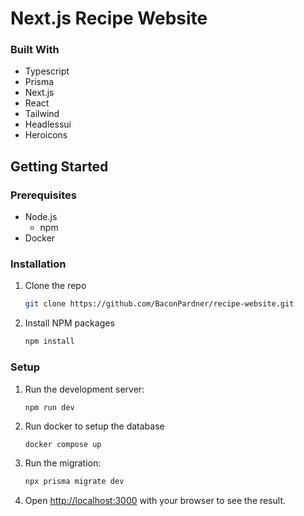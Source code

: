 # Next.js Recipe Website

<!-- ## About The Project -->

### Built With

- Typescript
- Prisma
- Next.js
- React
- Tailwind
- Headlessui
- Heroicons

## Getting Started

### Prerequisites

- Node.js
  - npm
- Docker

### Installation

1. Clone the repo
   ```sh
   git clone https://github.com/BaconPardner/recipe-website.git
   ```
2. Install NPM packages
   ```sh
   npm install
   ```

### Setup

1. Run the development server:
   ```sh
   npm run dev
   ```
2. Run docker to setup the database

   ```
   docker compose up
   ```

3. Run the migration:

   ```sh
   npx prisma migrate dev
   ```

4. Open [http://localhost:3000](http://localhost:3000) with your browser to see the result.
